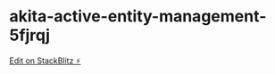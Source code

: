 # akita-active-entity-management-5fjrqj

[Edit on StackBlitz ⚡️](https://stackblitz.com/edit/akita-active-entity-management-5fjrqj)